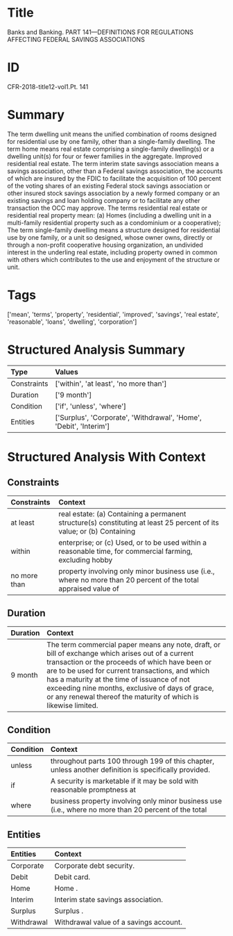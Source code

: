 # Title

 Banks and Banking. PART 141—DEFINITIONS FOR REGULATIONS AFFECTING FEDERAL SAVINGS ASSOCIATIONS


# ID

 CFR-2018-title12-vol1.Pt. 141


# Summary

The term dwelling unit means the unified combination of rooms designed for residential use by one family, other than a single-family dwelling.
The term home means real estate comprising a single-family dwelling(s) or a dwelling unit(s) for four or fewer families in the aggregate.
Improved residential real estate.
The term interim state savings association means a savings association, other than a Federal savings association, the accounts of which are insured by the FDIC to facilitate the acquisition of 100 percent of the voting shares of an existing Federal stock savings association or other insured stock savings association by a newly formed company or an existing savings and loan holding company or to facilitate any other transaction the OCC may approve.
The terms residential real estate or residential real property mean:
(a) Homes (including a dwelling unit in a multi-family residential property such as a condominium or a cooperative);
The term single-family dwelling means a structure designed for residential use by one family, or a unit so designed, whose owner owns, directly or through a non-profit cooperative housing organization, an undivided interest in the underling real estate, including property owned in common with others which contributes to the use and enjoyment of the structure or unit.


# Tags

['mean', 'terms', 'property', 'residential', 'improved', 'savings', 'real estate', 'reasonable', 'loans', 'dwelling', 'corporation']


# Structured Analysis Summary

| Type        | Values                                                             |
|:------------|:-------------------------------------------------------------------|
| Constraints | ['within', 'at least', 'no more than']                             |
| Duration    | ['9 month']                                                        |
| Condition   | ['if', 'unless', 'where']                                          |
| Entities    | ['Surplus', 'Corporate', 'Withdrawal', 'Home', 'Debit', 'Interim'] |


# Structured Analysis With Context

 


## Constraints

| Constraints   | Context                                                                                                               |
|:--------------|:----------------------------------------------------------------------------------------------------------------------|
| at least      | real estate: (a) Containing a permanent structure(s) constituting at least 25 percent of its value; or (b) Containing |
| within        | enterprise; or (c) Used, or to be used within a reasonable time, for commercial farming, excluding hobby              |
| no more than  | property involving only minor business use (i.e., where no more than 20 percent of the total appraised value of       |


## Duration

| Duration   | Context                                                                                                                                                                                                                                                                                                                                                                    |
|:-----------|:---------------------------------------------------------------------------------------------------------------------------------------------------------------------------------------------------------------------------------------------------------------------------------------------------------------------------------------------------------------------------|
| 9 month    | The term commercial paper means any note, draft, or bill of exchange which arises out of a current transaction or the proceeds of which have been or are to be used for current transactions, and which has a maturity at the time of issuance of not exceeding nine months, exclusive of days of grace, or any renewal thereof the maturity of which is likewise limited. |


## Condition

| Condition   | Context                                                                                                |
|:------------|:-------------------------------------------------------------------------------------------------------|
| unless      | throughout parts 100 through 199 of this chapter, unless  another definition is specifically provided. |
| if          | A security is marketable  if it may be sold with reasonable promptness at                              |
| where       | business property involving only minor business use (i.e., where no more than 20 percent of the total  |


## Entities

| Entities   | Context                                 |
|:-----------|:----------------------------------------|
| Corporate  | Corporate  debt security.               |
| Debit      | Debit  card.                            |
| Home       | Home .                                  |
| Interim    | Interim  state savings association.     |
| Surplus    | Surplus .                               |
| Withdrawal | Withdrawal  value of a savings account. |


